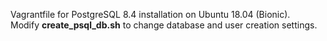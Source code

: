 Vagrantfile for PostgreSQL 8.4 installation on Ubuntu 18.04 (Bionic).<br />
Modify **create_psql_db.sh** to change database and user creation settings.

